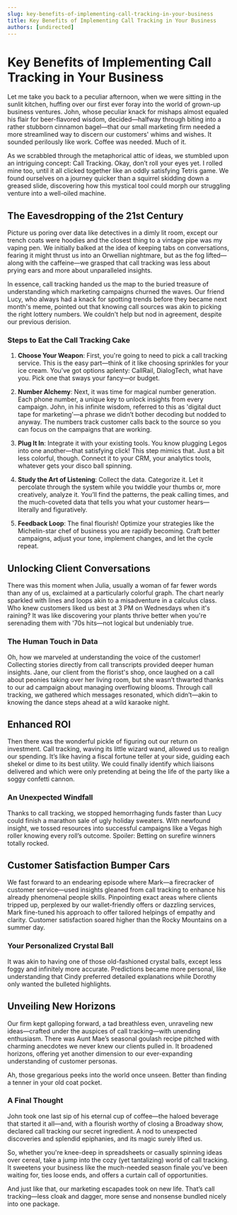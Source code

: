 ```yaml
---
slug: key-benefits-of-implementing-call-tracking-in-your-business
title: Key Benefits of Implementing Call Tracking in Your Business
authors: [undirected]
---
```



# Key Benefits of Implementing Call Tracking in Your Business

Let me take you back to a peculiar afternoon, when we were sitting in the sunlit kitchen, huffing over our first ever foray into the world of grown-up business ventures. John, whose peculiar knack for mishaps almost equaled his flair for beer-flavored wisdom, decided—halfway through biting into a rather stubborn cinnamon bagel—that our small marketing firm needed a more streamlined way to discern our customers' whims and wishes. It sounded perilously like work. Coffee was needed. Much of it.

As we scrabbled through the metaphorical attic of ideas, we stumbled upon an intriguing concept: Call Tracking. Okay, don’t roll your eyes yet. I rolled mine too, until it all clicked together like an oddly satisfying Tetris game. We found ourselves on a journey quicker than a squirrel skidding down a greased slide, discovering how this mystical tool could morph our struggling venture into a well-oiled machine.

## The Eavesdropping of the 21st Century

Picture us poring over data like detectives in a dimly lit room, except our trench coats were hoodies and the closest thing to a vintage pipe was my vaping pen. We initially balked at the idea of keeping tabs on conversations, fearing it might thrust us into an Orwellian nightmare, but as the fog lifted—along with the caffeine—we grasped that call tracking was less about prying ears and more about unparalleled insights.

In essence, call tracking handed us the map to the buried treasure of understanding which marketing campaigns churned the waves. Our friend Lucy, who always had a knack for spotting trends before they became next month's meme, pointed out that knowing call sources was akin to picking the right lottery numbers. We couldn't help but nod in agreement, despite our previous derision.

### Steps to Eat the Call Tracking Cake

1. **Choose Your Weapon**: First, you're going to need to pick a call tracking service. This is the easy part—think of it like choosing sprinkles for your ice cream. You've got options aplenty: CallRail, DialogTech, what have you. Pick one that sways your fancy—or budget.

2. **Number Alchemy**: Next, it was time for magical number generation. Each phone number, a unique key to unlock insights from every campaign. John, in his infinite wisdom, referred to this as 'digital duct tape for marketing'—a phrase we didn’t bother decoding but nodded to anyway. The numbers track customer calls back to the source so you can focus on the campaigns that are working.

3. **Plug It In**: Integrate it with your existing tools. You know plugging Legos into one another—that satisfying click! This step mimics that. Just a bit less colorful, though. Connect it to your CRM, your analytics tools, whatever gets your disco ball spinning.

4. **Study the Art of Listening**: Collect the data. Categorize it. Let it percolate through the system while you twiddle your thumbs or, more creatively, analyze it. You’ll find the patterns, the peak calling times, and the much-coveted data that tells you what your customer hears—literally and figuratively.

5. **Feedback Loop**: The final flourish! Optimize your strategies like the Michelin-star chef of business you are rapidly becoming. Craft better campaigns, adjust your tone, implement changes, and let the cycle repeat. 

## Unlocking Client Conversations

There was this moment when Julia, usually a woman of far fewer words than any of us, exclaimed at a particularly colorful graph. The chart nearly sparkled with lines and loops akin to a misadventure in a calculus class. Who knew customers liked us best at 3 PM on Wednesdays when it's raining? It was like discovering your plants thrive better when you're serenading them with '70s hits—not logical but undeniably true.

### The Human Touch in Data

Oh, how we marveled at understanding the voice of the customer! Collecting stories directly from call transcripts provided deeper human insights. Jane, our client from the florist's shop, once laughed on a call about peonies taking over her living room, but she wasn’t thwarted thanks to our ad campaign about managing overflowing blooms. Through call tracking, we gathered which messages resonated, which didn’t—akin to knowing the dance steps ahead at a wild karaoke night.

## Enhanced ROI

Then there was the wonderful pickle of figuring out our return on investment. Call tracking, waving its little wizard wand, allowed us to realign our spending. It’s like having a fiscal fortune teller at your side, guiding each shekel or dime to its best utility. We could finally identify which liaisons delivered and which were only pretending at being the life of the party like a soggy confetti cannon.

### An Unexpected Windfall

Thanks to call tracking, we stopped hemorrhaging funds faster than Lucy could finish a marathon sale of ugly holiday sweaters. With newfound insight, we tossed resources into successful campaigns like a Vegas high roller knowing every roll’s outcome. Spoiler: Betting on surefire winners totally rocked.

## Customer Satisfaction Bumper Cars

We fast forward to an endearing episode where Mark—a firecracker of customer service—used insights gleaned from call tracking to enhance his already phenomenal people skills. Pinpointing exact areas where clients tripped up, perplexed by our wallet-friendly offers or dazzling services, Mark fine-tuned his approach to offer tailored helpings of empathy and clarity. Customer satisfaction soared higher than the Rocky Mountains on a summer day.

### Your Personalized Crystal Ball

It was akin to having one of those old-fashioned crystal balls, except less foggy and infinitely more accurate. Predictions became more personal, like understanding that Cindy preferred detailed explanations while Dorothy only wanted the bulleted highlights. 

## Unveiling New Horizons

Our firm kept galloping forward, a tad breathless even, unraveling new ideas—crafted under the auspices of call tracking—with unending enthusiasm. There was Aunt Mae’s seasonal goulash recipe pitched with charming anecdotes we never knew our clients pulled in. It broadened horizons, offering yet another dimension to our ever-expanding understanding of customer personas.

Ah, those gregarious peeks into the world once unseen. Better than finding a tenner in your old coat pocket.

### A Final Thought

John took one last sip of his eternal cup of coffee—the haloed beverage that started it all—and, with a flourish worthy of closing a Broadway show, declared call tracking our secret ingredient. A nod to unexpected discoveries and splendid epiphanies, and its magic surely lifted us.

So, whether you're knee-deep in spreadsheets or casually spinning ideas over cereal, take a jump into the cozy (yet tantalizing) world of call tracking. It sweetens your business like the much-needed season finale you've been waiting for, ties loose ends, and offers a curtain call of opportunities.

And just like that, our marketing escapades took on new life. That’s call tracking—less cloak and dagger, more sense and nonsense bundled nicely into one package.